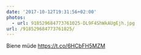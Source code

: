 ```yaml
---
date: '2017-10-12T19:31:56+02:00'
photos:
  - url: 918529684773761025-DL9F4ShWkAUgEjh.jpg
url: /918529684773761025/
---
```

Biene müde https://t.co/6HCbFH5MZM
